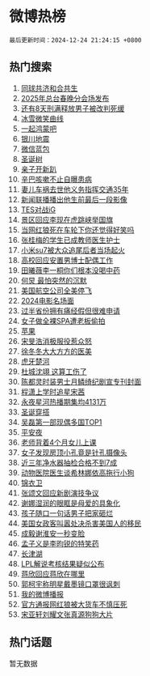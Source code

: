 # 微博热榜

`最后更新时间：2024-12-24 21:24:15 +0800`

## 热门搜索

1. [同球共济和合共生](https://m.weibo.cn/search?containerid=100103type%3D1%26t%3D10%26q%3D%23%E5%90%8C%E7%90%83%E5%85%B1%E6%B5%8E%E5%92%8C%E5%90%88%E5%85%B1%E7%94%9F%23&stream_entry_id=51&isnewpage=1&extparam=seat%3D1%26filter_type%3Drealtimehot%26stream_entry_id%3D51%26c_type%3D51%26pos%3D0%26q%3D%2523%25E5%2590%258C%25E7%2590%2583%25E5%2585%25B1%25E6%25B5%258E%25E5%2592%258C%25E5%2590%2588%25E5%2585%25B1%25E7%2594%259F%2523%26cate%3D10103%26dgr%3D0%26display_time%3D1735046654%26pre_seqid%3D173504665400201305570102)
1. [2025年总台春晚分会场发布](https://m.weibo.cn/search?containerid=100103type%3D1%26t%3D10%26q%3D%232025%E5%B9%B4%E6%80%BB%E5%8F%B0%E6%98%A5%E6%99%9A%E5%88%86%E4%BC%9A%E5%9C%BA%E5%8F%91%E5%B8%83%23&stream_entry_id=31&isnewpage=1&extparam=seat%3D1%26filter_type%3Drealtimehot%26flag%3D1%26c_type%3D31%26realpos%3D1%26lcate%3D5001%26stream_entry_id%3D31%26band_rank%3D1%26cate%3D5001%26q%3D%25232025%25E5%25B9%25B4%25E6%2580%25BB%25E5%258F%25B0%25E6%2598%25A5%25E6%2599%259A%25E5%2588%2586%25E4%25BC%259A%25E5%259C%25BA%25E5%258F%2591%25E5%25B8%2583%2523%26pos%3D0%26dgr%3D0%26display_time%3D1735046654%26pre_seqid%3D173504665400201305570102)
1. [还有8天刑满释放男子被改判死缓](https://m.weibo.cn/search?containerid=100103type%3D1%26t%3D10%26q%3D%23%E8%BF%98%E6%9C%898%E5%A4%A9%E5%88%91%E6%BB%A1%E9%87%8A%E6%94%BE%E7%94%B7%E5%AD%90%E8%A2%AB%E6%94%B9%E5%88%A4%E6%AD%BB%E7%BC%93%23&stream_entry_id=31&isnewpage=1&extparam=seat%3D1%26filter_type%3Drealtimehot%26flag%3D2%26c_type%3D31%26realpos%3D2%26lcate%3D5001%26stream_entry_id%3D31%26band_rank%3D2%26cate%3D5001%26q%3D%2523%25E8%25BF%2598%25E6%259C%25898%25E5%25A4%25A9%25E5%2588%2591%25E6%25BB%25A1%25E9%2587%258A%25E6%2594%25BE%25E7%2594%25B7%25E5%25AD%2590%25E8%25A2%25AB%25E6%2594%25B9%25E5%2588%25A4%25E6%25AD%25BB%25E7%25BC%2593%2523%26pos%3D1%26dgr%3D0%26display_time%3D1735046654%26pre_seqid%3D173504665400201305570102)
1. [冰雪微笑曲线](https://m.weibo.cn/search?containerid=100103type%3D1%26t%3D10%26q%3D%23%E5%86%B0%E9%9B%AA%E5%BE%AE%E7%AC%91%E6%9B%B2%E7%BA%BF%23&stream_entry_id=31&isnewpage=1&extparam=seat%3D1%26filter_type%3Drealtimehot%26flag%3D0%26c_type%3D31%26realpos%3D3%26lcate%3D5001%26stream_entry_id%3D31%26band_rank%3D3%26cate%3D5001%26q%3D%2523%25E5%2586%25B0%25E9%259B%25AA%25E5%25BE%25AE%25E7%25AC%2591%25E6%259B%25B2%25E7%25BA%25BF%2523%26pos%3D2%26dgr%3D0%26display_time%3D1735046654%26pre_seqid%3D173504665400201305570102)
1. [一起鸿蒙吧](https://m.weibo.cn/search?containerid=100103type%3D1%26t%3D10%26q%3D%23%E4%B8%80%E8%B5%B7%E9%B8%BF%E8%92%99%E5%90%A7%23&stream_entry_id=31&isnewpage=1&extparam=seat%3D1%26adid%3D269685%26filter_type%3Drealtimehot%26c_type%3D31%26cate%3D5001%26is_ad_pos%3D1%26pos%3D3%26stream_entry_id%3D31%26band_rank%3D4%26lcate%3D5001%26q%3D%2523%25E4%25B8%2580%25E8%25B5%25B7%25E9%25B8%25BF%25E8%2592%2599%25E5%2590%25A7%2523%26topic_ad%3D1%26dgr%3D0%26display_time%3D1735046654%26pre_seqid%3D173504665400201305570102)
1. [银川地震](https://m.weibo.cn/search?containerid=100103type%3D1%26t%3D10%26q%3D%E9%93%B6%E5%B7%9D%E5%9C%B0%E9%9C%87&stream_entry_id=31&isnewpage=1&extparam=seat%3D1%26filter_type%3Drealtimehot%26flag%3D1%26c_type%3D31%26realpos%3D4%26lcate%3D5001%26stream_entry_id%3D31%26band_rank%3D4%26cate%3D5001%26q%3D%25E9%2593%25B6%25E5%25B7%259D%25E5%259C%25B0%25E9%259C%2587%26pos%3D4%26dgr%3D0%26display_time%3D1735046654%26pre_seqid%3D173504665400201305570102)
1. [微信蓝包](https://m.weibo.cn/search?containerid=100103type%3D1%26t%3D10%26q%3D%E5%BE%AE%E4%BF%A1%E8%93%9D%E5%8C%85&stream_entry_id=31&isnewpage=1&extparam=seat%3D1%26filter_type%3Drealtimehot%26flag%3D2%26c_type%3D31%26realpos%3D5%26lcate%3D5001%26stream_entry_id%3D31%26band_rank%3D5%26cate%3D5001%26q%3D%25E5%25BE%25AE%25E4%25BF%25A1%25E8%2593%259D%25E5%258C%2585%26pos%3D5%26dgr%3D0%26display_time%3D1735046654%26pre_seqid%3D173504665400201305570102)
1. [圣诞树](https://m.weibo.cn/search?containerid=100103type%3D1%26t%3D10%26q%3D%E5%9C%A3%E8%AF%9E%E6%A0%91&stream_entry_id=31&isnewpage=1&extparam=seat%3D1%26filter_type%3Drealtimehot%26flag%3D2%26c_type%3D31%26realpos%3D6%26lcate%3D5001%26stream_entry_id%3D31%26band_rank%3D6%26cate%3D5001%26q%3D%25E5%259C%25A3%25E8%25AF%259E%25E6%25A0%2591%26pos%3D6%26dgr%3D0%26display_time%3D1735046654%26pre_seqid%3D173504665400201305570102)
1. [亲子开新趴](https://m.weibo.cn/search?containerid=100103type%3D1%26t%3D10%26q%3D%23%E4%BA%B2%E5%AD%90%E5%BC%80%E6%96%B0%E8%B6%B4%23&stream_entry_id=31&isnewpage=1&extparam=seat%3D1%26adid%3D268577%26filter_type%3Drealtimehot%26c_type%3D31%26cate%3D5001%26pos%3D7%26stream_entry_id%3D31%26band_rank%3D7%26is_ad_pos%3D1%26q%3D%2523%25E4%25BA%25B2%25E5%25AD%2590%25E5%25BC%2580%25E6%2596%25B0%25E8%25B6%25B4%2523%26lcate%3D5001%26dgr%3D0%26display_time%3D1735046654%26pre_seqid%3D173504665400201305570102)
1. [辛巴咳嗽不止自曝患病](https://m.weibo.cn/search?containerid=100103type%3D1%26t%3D10%26q%3D%23%E8%BE%9B%E5%B7%B4%E5%92%B3%E5%97%BD%E4%B8%8D%E6%AD%A2%E8%87%AA%E6%9B%9D%E6%82%A3%E7%97%85%23&stream_entry_id=31&isnewpage=1&extparam=seat%3D1%26filter_type%3Drealtimehot%26flag%3D1%26c_type%3D31%26realpos%3D7%26lcate%3D5001%26stream_entry_id%3D31%26band_rank%3D7%26cate%3D5001%26q%3D%2523%25E8%25BE%259B%25E5%25B7%25B4%25E5%2592%25B3%25E5%2597%25BD%25E4%25B8%258D%25E6%25AD%25A2%25E8%2587%25AA%25E6%259B%259D%25E6%2582%25A3%25E7%2597%2585%2523%26pos%3D8%26dgr%3D0%26display_time%3D1735046654%26pre_seqid%3D173504665400201305570102)
1. [妻儿车祸去世他义务指挥交通35年](https://m.weibo.cn/search?containerid=100103type%3D1%26t%3D10%26q%3D%23%E5%A6%BB%E5%84%BF%E8%BD%A6%E7%A5%B8%E5%8E%BB%E4%B8%96%E4%BB%96%E4%B9%89%E5%8A%A1%E6%8C%87%E6%8C%A5%E4%BA%A4%E9%80%9A35%E5%B9%B4%23&stream_entry_id=31&isnewpage=1&extparam=seat%3D1%26filter_type%3Drealtimehot%26flag%3D32768%26c_type%3D31%26realpos%3D8%26lcate%3D5001%26stream_entry_id%3D31%26band_rank%3D8%26cate%3D5001%26q%3D%2523%25E5%25A6%25BB%25E5%2584%25BF%25E8%25BD%25A6%25E7%25A5%25B8%25E5%258E%25BB%25E4%25B8%2596%25E4%25BB%2596%25E4%25B9%2589%25E5%258A%25A1%25E6%258C%2587%25E6%258C%25A5%25E4%25BA%25A4%25E9%2580%259A35%25E5%25B9%25B4%2523%26pos%3D9%26dgr%3D0%26display_time%3D1735046654%26pre_seqid%3D173504665400201305570102)
1. [新闻联播播出他生前最后一段影像](https://m.weibo.cn/search?containerid=100103type%3D1%26t%3D10%26q%3D%23%E6%96%B0%E9%97%BB%E8%81%94%E6%92%AD%E6%92%AD%E5%87%BA%E4%BB%96%E7%94%9F%E5%89%8D%E6%9C%80%E5%90%8E%E4%B8%80%E6%AE%B5%E5%BD%B1%E5%83%8F%23&stream_entry_id=31&isnewpage=1&extparam=seat%3D1%26filter_type%3Drealtimehot%26flag%3D1%26c_type%3D31%26realpos%3D9%26lcate%3D5001%26stream_entry_id%3D31%26band_rank%3D9%26cate%3D5001%26q%3D%2523%25E6%2596%25B0%25E9%2597%25BB%25E8%2581%2594%25E6%2592%25AD%25E6%2592%25AD%25E5%2587%25BA%25E4%25BB%2596%25E7%2594%259F%25E5%2589%258D%25E6%259C%2580%25E5%2590%258E%25E4%25B8%2580%25E6%25AE%25B5%25E5%25BD%25B1%25E5%2583%258F%2523%26pos%3D10%26dgr%3D0%26display_time%3D1735046654%26pre_seqid%3D173504665400201305570102)
1. [TES对战iG](https://m.weibo.cn/search?containerid=100103type%3D1%26t%3D10%26q%3DTES%E5%AF%B9%E6%88%98iG&stream_entry_id=31&isnewpage=1&extparam=seat%3D1%26filter_type%3Drealtimehot%26flag%3D0%26c_type%3D31%26realpos%3D10%26lcate%3D5001%26stream_entry_id%3D31%26band_rank%3D10%26cate%3D5001%26q%3DTES%25E5%25AF%25B9%25E6%2588%2598iG%26pos%3D11%26dgr%3D0%26display_time%3D1735046654%26pre_seqid%3D173504665400201305570102)
1. [景区回应李现在虎跳峡举国旗](https://m.weibo.cn/search?containerid=100103type%3D1%26t%3D10%26q%3D%23%E6%99%AF%E5%8C%BA%E5%9B%9E%E5%BA%94%E6%9D%8E%E7%8E%B0%E5%9C%A8%E8%99%8E%E8%B7%B3%E5%B3%A1%E4%B8%BE%E5%9B%BD%E6%97%97%23&stream_entry_id=31&isnewpage=1&extparam=seat%3D1%26filter_type%3Drealtimehot%26flag%3D0%26c_type%3D31%26realpos%3D11%26lcate%3D5001%26stream_entry_id%3D31%26band_rank%3D11%26cate%3D5001%26q%3D%2523%25E6%2599%25AF%25E5%258C%25BA%25E5%259B%259E%25E5%25BA%2594%25E6%259D%258E%25E7%258E%25B0%25E5%259C%25A8%25E8%2599%258E%25E8%25B7%25B3%25E5%25B3%25A1%25E4%25B8%25BE%25E5%259B%25BD%25E6%2597%2597%2523%26pos%3D12%26dgr%3D0%26display_time%3D1735046654%26pre_seqid%3D173504665400201305570102)
1. [当网红狼死在车轮下你还觉得好笑吗](https://m.weibo.cn/search?containerid=100103type%3D1%26t%3D10%26q%3D%23%E5%BD%93%E7%BD%91%E7%BA%A2%E7%8B%BC%E6%AD%BB%E5%9C%A8%E8%BD%A6%E8%BD%AE%E4%B8%8B%E4%BD%A0%E8%BF%98%E8%A7%89%E5%BE%97%E5%A5%BD%E7%AC%91%E5%90%97%23&stream_entry_id=31&isnewpage=1&extparam=seat%3D1%26filter_type%3Drealtimehot%26flag%3D0%26c_type%3D31%26realpos%3D12%26lcate%3D5001%26stream_entry_id%3D31%26band_rank%3D12%26cate%3D5001%26q%3D%2523%25E5%25BD%2593%25E7%25BD%2591%25E7%25BA%25A2%25E7%258B%25BC%25E6%25AD%25BB%25E5%259C%25A8%25E8%25BD%25A6%25E8%25BD%25AE%25E4%25B8%258B%25E4%25BD%25A0%25E8%25BF%2598%25E8%25A7%2589%25E5%25BE%2597%25E5%25A5%25BD%25E7%25AC%2591%25E5%2590%2597%2523%26pos%3D13%26dgr%3D0%26display_time%3D1735046654%26pre_seqid%3D173504665400201305570102)
1. [张桂梅的学生已成教师医生护士](https://m.weibo.cn/search?containerid=100103type%3D1%26t%3D10%26q%3D%23%E5%BC%A0%E6%A1%82%E6%A2%85%E7%9A%84%E5%AD%A6%E7%94%9F%E5%B7%B2%E6%88%90%E6%95%99%E5%B8%88%E5%8C%BB%E7%94%9F%E6%8A%A4%E5%A3%AB%23&stream_entry_id=31&isnewpage=1&extparam=seat%3D1%26filter_type%3Drealtimehot%26flag%3D32768%26c_type%3D31%26realpos%3D13%26lcate%3D5001%26stream_entry_id%3D31%26band_rank%3D13%26cate%3D5001%26q%3D%2523%25E5%25BC%25A0%25E6%25A1%2582%25E6%25A2%2585%25E7%259A%2584%25E5%25AD%25A6%25E7%2594%259F%25E5%25B7%25B2%25E6%2588%2590%25E6%2595%2599%25E5%25B8%2588%25E5%258C%25BB%25E7%2594%259F%25E6%258A%25A4%25E5%25A3%25AB%2523%26pos%3D14%26dgr%3D0%26display_time%3D1735046654%26pre_seqid%3D173504665400201305570102)
1. [小米su7被大众追尾后者当场起火](https://m.weibo.cn/search?containerid=100103type%3D1%26t%3D10%26q%3D%23%E5%B0%8F%E7%B1%B3su7%E8%A2%AB%E5%A4%A7%E4%BC%97%E8%BF%BD%E5%B0%BE%E5%90%8E%E8%80%85%E5%BD%93%E5%9C%BA%E8%B5%B7%E7%81%AB%23&stream_entry_id=31&isnewpage=1&extparam=seat%3D1%26filter_type%3Drealtimehot%26flag%3D1%26c_type%3D31%26realpos%3D14%26lcate%3D5001%26stream_entry_id%3D31%26band_rank%3D14%26cate%3D5001%26q%3D%2523%25E5%25B0%258F%25E7%25B1%25B3su7%25E8%25A2%25AB%25E5%25A4%25A7%25E4%25BC%2597%25E8%25BF%25BD%25E5%25B0%25BE%25E5%2590%258E%25E8%2580%2585%25E5%25BD%2593%25E5%259C%25BA%25E8%25B5%25B7%25E7%2581%25AB%2523%26pos%3D15%26dgr%3D0%26display_time%3D1735046654%26pre_seqid%3D173504665400201305570102)
1. [高校回应安置男博士配偶工作](https://m.weibo.cn/search?containerid=100103type%3D1%26t%3D10%26q%3D%23%E9%AB%98%E6%A0%A1%E5%9B%9E%E5%BA%94%E5%AE%89%E7%BD%AE%E7%94%B7%E5%8D%9A%E5%A3%AB%E9%85%8D%E5%81%B6%E5%B7%A5%E4%BD%9C%23&stream_entry_id=31&isnewpage=1&extparam=seat%3D1%26filter_type%3Drealtimehot%26flag%3D1%26c_type%3D31%26realpos%3D15%26lcate%3D5001%26stream_entry_id%3D31%26band_rank%3D15%26cate%3D5001%26q%3D%2523%25E9%25AB%2598%25E6%25A0%25A1%25E5%259B%259E%25E5%25BA%2594%25E5%25AE%2589%25E7%25BD%25AE%25E7%2594%25B7%25E5%258D%259A%25E5%25A3%25AB%25E9%2585%258D%25E5%2581%25B6%25E5%25B7%25A5%25E4%25BD%259C%2523%26pos%3D16%26dgr%3D0%26display_time%3D1735046654%26pre_seqid%3D173504665400201305570102)
1. [田曦薇李一桐你们根本没喝中药](https://m.weibo.cn/search?containerid=100103type%3D1%26t%3D10%26q%3D%E7%94%B0%E6%9B%A6%E8%96%87%E6%9D%8E%E4%B8%80%E6%A1%90%E4%BD%A0%E4%BB%AC%E6%A0%B9%E6%9C%AC%E6%B2%A1%E5%96%9D%E4%B8%AD%E8%8D%AF&stream_entry_id=31&isnewpage=1&extparam=seat%3D1%26filter_type%3Drealtimehot%26flag%3D0%26c_type%3D31%26realpos%3D16%26lcate%3D5001%26stream_entry_id%3D31%26band_rank%3D16%26cate%3D5001%26q%3D%25E7%2594%25B0%25E6%259B%25A6%25E8%2596%2587%25E6%259D%258E%25E4%25B8%2580%25E6%25A1%2590%25E4%25BD%25A0%25E4%25BB%25AC%25E6%25A0%25B9%25E6%259C%25AC%25E6%25B2%25A1%25E5%2596%259D%25E4%25B8%25AD%25E8%258D%25AF%26pos%3D17%26dgr%3D0%26display_time%3D1735046654%26pre_seqid%3D173504665400201305570102)
1. [何炅 最怕突然的沉默](https://m.weibo.cn/search?containerid=100103type%3D1%26t%3D10%26q%3D%E4%BD%95%E7%82%85+%E6%9C%80%E6%80%95%E7%AA%81%E7%84%B6%E7%9A%84%E6%B2%89%E9%BB%98&stream_entry_id=31&isnewpage=1&extparam=seat%3D1%26filter_type%3Drealtimehot%26flag%3D1%26c_type%3D31%26realpos%3D17%26lcate%3D5001%26stream_entry_id%3D31%26band_rank%3D17%26cate%3D5001%26q%3D%25E4%25BD%2595%25E7%2582%2585%2520%25E6%259C%2580%25E6%2580%2595%25E7%25AA%2581%25E7%2584%25B6%25E7%259A%2584%25E6%25B2%2589%25E9%25BB%2598%26pos%3D18%26dgr%3D0%26display_time%3D1735046654%26pre_seqid%3D173504665400201305570102)
1. [美国航空公司全美停飞](https://m.weibo.cn/search?containerid=100103type%3D1%26t%3D10%26q%3D%23%E7%BE%8E%E5%9B%BD%E8%88%AA%E7%A9%BA%E5%85%AC%E5%8F%B8%E5%85%A8%E7%BE%8E%E5%81%9C%E9%A3%9E%23&stream_entry_id=31&isnewpage=1&extparam=seat%3D1%26filter_type%3Drealtimehot%26flag%3D1%26c_type%3D31%26realpos%3D18%26lcate%3D5001%26stream_entry_id%3D31%26band_rank%3D18%26cate%3D5001%26q%3D%2523%25E7%25BE%258E%25E5%259B%25BD%25E8%2588%25AA%25E7%25A9%25BA%25E5%2585%25AC%25E5%258F%25B8%25E5%2585%25A8%25E7%25BE%258E%25E5%2581%259C%25E9%25A3%259E%2523%26pos%3D19%26dgr%3D0%26display_time%3D1735046654%26pre_seqid%3D173504665400201305570102)
1. [2024电影名场面](https://m.weibo.cn/search?containerid=100103type%3D1%26t%3D10%26q%3D%232024%E7%94%B5%E5%BD%B1%E5%90%8D%E5%9C%BA%E9%9D%A2%23&stream_entry_id=31&isnewpage=1&extparam=seat%3D1%26filter_type%3Drealtimehot%26flag%3D1%26c_type%3D31%26realpos%3D19%26lcate%3D5001%26stream_entry_id%3D31%26band_rank%3D19%26cate%3D5001%26q%3D%25232024%25E7%2594%25B5%25E5%25BD%25B1%25E5%2590%258D%25E5%259C%25BA%25E9%259D%25A2%2523%26pos%3D20%26dgr%3D0%26display_time%3D1735046654%26pre_seqid%3D173504665400201305570102)
1. [过半省份拥有痛经假但很难申请](https://m.weibo.cn/search?containerid=100103type%3D1%26t%3D10%26q%3D%23%E8%BF%87%E5%8D%8A%E7%9C%81%E4%BB%BD%E6%8B%A5%E6%9C%89%E7%97%9B%E7%BB%8F%E5%81%87%E4%BD%86%E5%BE%88%E9%9A%BE%E7%94%B3%E8%AF%B7%23&stream_entry_id=31&isnewpage=1&extparam=seat%3D1%26filter_type%3Drealtimehot%26flag%3D1%26c_type%3D31%26realpos%3D20%26lcate%3D5001%26stream_entry_id%3D31%26band_rank%3D20%26cate%3D5001%26q%3D%2523%25E8%25BF%2587%25E5%258D%258A%25E7%259C%2581%25E4%25BB%25BD%25E6%258B%25A5%25E6%259C%2589%25E7%2597%259B%25E7%25BB%258F%25E5%2581%2587%25E4%25BD%2586%25E5%25BE%2588%25E9%259A%25BE%25E7%2594%25B3%25E8%25AF%25B7%2523%26pos%3D21%26dgr%3D0%26display_time%3D1735046654%26pre_seqid%3D173504665400201305570102)
1. [女子做全裸SPA遭老板偷拍](https://m.weibo.cn/search?containerid=100103type%3D1%26t%3D10%26q%3D%23%E5%A5%B3%E5%AD%90%E5%81%9A%E5%85%A8%E8%A3%B8SPA%E9%81%AD%E8%80%81%E6%9D%BF%E5%81%B7%E6%8B%8D%23&stream_entry_id=31&isnewpage=1&extparam=seat%3D1%26filter_type%3Drealtimehot%26flag%3D0%26c_type%3D31%26realpos%3D21%26lcate%3D5001%26stream_entry_id%3D31%26band_rank%3D21%26cate%3D5001%26q%3D%2523%25E5%25A5%25B3%25E5%25AD%2590%25E5%2581%259A%25E5%2585%25A8%25E8%25A3%25B8SPA%25E9%2581%25AD%25E8%2580%2581%25E6%259D%25BF%25E5%2581%25B7%25E6%258B%258D%2523%26pos%3D22%26dgr%3D0%26display_time%3D1735046654%26pre_seqid%3D173504665400201305570102)
1. [苹果](https://m.weibo.cn/search?containerid=100103type%3D1%26t%3D10%26q%3D%23%E8%8B%B9%E6%9E%9C%23&stream_entry_id=31&isnewpage=1&extparam=seat%3D1%26filter_type%3Drealtimehot%26flag%3D2%26c_type%3D31%26realpos%3D22%26lcate%3D5001%26stream_entry_id%3D31%26band_rank%3D22%26cate%3D5001%26q%3D%2523%25E8%258B%25B9%25E6%259E%259C%2523%26pos%3D23%26dgr%3D0%26display_time%3D1735046654%26pre_seqid%3D173504665400201305570102)
1. [宋旻浩消极服役惹众怒](https://m.weibo.cn/search?containerid=100103type%3D1%26t%3D10%26q%3D%23%E5%AE%8B%E6%97%BB%E6%B5%A9%E6%B6%88%E6%9E%81%E6%9C%8D%E5%BD%B9%E6%83%B9%E4%BC%97%E6%80%92%23&stream_entry_id=31&isnewpage=1&extparam=seat%3D1%26filter_type%3Drealtimehot%26flag%3D1%26c_type%3D31%26realpos%3D23%26lcate%3D5001%26stream_entry_id%3D31%26band_rank%3D23%26cate%3D5001%26q%3D%2523%25E5%25AE%258B%25E6%2597%25BB%25E6%25B5%25A9%25E6%25B6%2588%25E6%259E%2581%25E6%259C%258D%25E5%25BD%25B9%25E6%2583%25B9%25E4%25BC%2597%25E6%2580%2592%2523%26pos%3D24%26dgr%3D0%26display_time%3D1735046654%26pre_seqid%3D173504665400201305570102)
1. [徐冬冬大大方方的医美](https://m.weibo.cn/search?containerid=100103type%3D1%26t%3D10%26q%3D%E5%BE%90%E5%86%AC%E5%86%AC%E5%A4%A7%E5%A4%A7%E6%96%B9%E6%96%B9%E7%9A%84%E5%8C%BB%E7%BE%8E&stream_entry_id=31&isnewpage=1&extparam=seat%3D1%26filter_type%3Drealtimehot%26flag%3D0%26c_type%3D31%26realpos%3D24%26lcate%3D5001%26stream_entry_id%3D31%26band_rank%3D24%26cate%3D5001%26q%3D%25E5%25BE%2590%25E5%2586%25AC%25E5%2586%25AC%25E5%25A4%25A7%25E5%25A4%25A7%25E6%2596%25B9%25E6%2596%25B9%25E7%259A%2584%25E5%258C%25BB%25E7%25BE%258E%26pos%3D25%26dgr%3D0%26display_time%3D1735046654%26pre_seqid%3D173504665400201305570102)
1. [虎牙楚河](https://m.weibo.cn/search?containerid=100103type%3D1%26t%3D10%26q%3D%E8%99%8E%E7%89%99%E6%A5%9A%E6%B2%B3&stream_entry_id=31&isnewpage=1&extparam=seat%3D1%26filter_type%3Drealtimehot%26flag%3D1%26c_type%3D31%26realpos%3D25%26lcate%3D5001%26stream_entry_id%3D31%26band_rank%3D25%26cate%3D5001%26q%3D%25E8%2599%258E%25E7%2589%2599%25E6%25A5%259A%25E6%25B2%25B3%26pos%3D26%26dgr%3D0%26display_time%3D1735046654%26pre_seqid%3D173504665400201305570102)
1. [杜城沈翊 这算工伤了](https://m.weibo.cn/search?containerid=100103type%3D1%26t%3D10%26q%3D%E6%9D%9C%E5%9F%8E%E6%B2%88%E7%BF%8A+%E8%BF%99%E7%AE%97%E5%B7%A5%E4%BC%A4%E4%BA%86&stream_entry_id=31&isnewpage=1&extparam=seat%3D1%26filter_type%3Drealtimehot%26flag%3D1%26c_type%3D31%26realpos%3D26%26lcate%3D5001%26stream_entry_id%3D31%26band_rank%3D26%26cate%3D5001%26q%3D%25E6%259D%259C%25E5%259F%258E%25E6%25B2%2588%25E7%25BF%258A%2520%25E8%25BF%2599%25E7%25AE%2597%25E5%25B7%25A5%25E4%25BC%25A4%25E4%25BA%2586%26pos%3D27%26dgr%3D0%26display_time%3D1735046654%26pre_seqid%3D173504665400201305570102)
1. [陈都灵时装男士月鳞绮纪剧宣专刊封面](https://m.weibo.cn/search?containerid=100103type%3D1%26t%3D10%26q%3D%23%E9%99%88%E9%83%BD%E7%81%B5%E6%97%B6%E8%A3%85%E7%94%B7%E5%A3%AB%E6%9C%88%E9%B3%9E%E7%BB%AE%E7%BA%AA%E5%89%A7%E5%AE%A3%E4%B8%93%E5%88%8A%E5%B0%81%E9%9D%A2%23&stream_entry_id=31&isnewpage=1&extparam=seat%3D1%26filter_type%3Drealtimehot%26flag%3D1%26c_type%3D31%26realpos%3D27%26lcate%3D5001%26stream_entry_id%3D31%26band_rank%3D27%26cate%3D5001%26q%3D%2523%25E9%2599%2588%25E9%2583%25BD%25E7%2581%25B5%25E6%2597%25B6%25E8%25A3%2585%25E7%2594%25B7%25E5%25A3%25AB%25E6%259C%2588%25E9%25B3%259E%25E7%25BB%25AE%25E7%25BA%25AA%25E5%2589%25A7%25E5%25AE%25A3%25E4%25B8%2593%25E5%2588%258A%25E5%25B0%2581%25E9%259D%25A2%2523%26pos%3D28%26dgr%3D0%26display_time%3D1735046654%26pre_seqid%3D173504665400201305570102)
1. [程潇上学时追星宋茜](https://m.weibo.cn/search?containerid=100103type%3D1%26t%3D10%26q%3D%23%E7%A8%8B%E6%BD%87%E4%B8%8A%E5%AD%A6%E6%97%B6%E8%BF%BD%E6%98%9F%E5%AE%8B%E8%8C%9C%23&stream_entry_id=31&isnewpage=1&extparam=seat%3D1%26filter_type%3Drealtimehot%26flag%3D1%26c_type%3D31%26realpos%3D28%26lcate%3D5001%26stream_entry_id%3D31%26band_rank%3D28%26cate%3D5001%26q%3D%2523%25E7%25A8%258B%25E6%25BD%2587%25E4%25B8%258A%25E5%25AD%25A6%25E6%2597%25B6%25E8%25BF%25BD%25E6%2598%259F%25E5%25AE%258B%25E8%258C%259C%2523%26pos%3D29%26dgr%3D0%26display_time%3D1735046654%26pre_seqid%3D173504665400201305570102)
1. [永夜星河热播期集均4131万](https://m.weibo.cn/search?containerid=100103type%3D1%26t%3D10%26q%3D%23%E6%B0%B8%E5%A4%9C%E6%98%9F%E6%B2%B3%E7%83%AD%E6%92%AD%E6%9C%9F%E9%9B%86%E5%9D%874131%E4%B8%87%23&stream_entry_id=31&isnewpage=1&extparam=seat%3D1%26filter_type%3Drealtimehot%26flag%3D1%26c_type%3D31%26realpos%3D29%26lcate%3D5001%26stream_entry_id%3D31%26band_rank%3D29%26cate%3D5001%26q%3D%2523%25E6%25B0%25B8%25E5%25A4%259C%25E6%2598%259F%25E6%25B2%25B3%25E7%2583%25AD%25E6%2592%25AD%25E6%259C%259F%25E9%259B%2586%25E5%259D%25874131%25E4%25B8%2587%2523%26pos%3D30%26dgr%3D0%26display_time%3D1735046654%26pre_seqid%3D173504665400201305570102)
1. [圣诞穿搭](https://m.weibo.cn/search?containerid=100103type%3D1%26t%3D10%26q%3D%23%E5%9C%A3%E8%AF%9E%E7%A9%BF%E6%90%AD%23&stream_entry_id=31&isnewpage=1&extparam=seat%3D1%26filter_type%3Drealtimehot%26flag%3D1%26c_type%3D31%26realpos%3D30%26lcate%3D5001%26stream_entry_id%3D31%26band_rank%3D30%26cate%3D5001%26q%3D%2523%25E5%259C%25A3%25E8%25AF%259E%25E7%25A9%25BF%25E6%2590%25AD%2523%26pos%3D31%26dgr%3D0%26display_time%3D1735046654%26pre_seqid%3D173504665400201305570102)
1. [吴磊第一部现偶多国TOP1](https://m.weibo.cn/search?containerid=100103type%3D1%26t%3D10%26q%3D%E5%90%B4%E7%A3%8A%E7%AC%AC%E4%B8%80%E9%83%A8%E7%8E%B0%E5%81%B6%E5%A4%9A%E5%9B%BDTOP1&stream_entry_id=31&isnewpage=1&extparam=seat%3D1%26filter_type%3Drealtimehot%26flag%3D1%26c_type%3D31%26realpos%3D31%26lcate%3D5001%26stream_entry_id%3D31%26band_rank%3D31%26cate%3D5001%26q%3D%25E5%2590%25B4%25E7%25A3%258A%25E7%25AC%25AC%25E4%25B8%2580%25E9%2583%25A8%25E7%258E%25B0%25E5%2581%25B6%25E5%25A4%259A%25E5%259B%25BDTOP1%26pos%3D32%26dgr%3D0%26display_time%3D1735046654%26pre_seqid%3D173504665400201305570102)
1. [平安夜](https://m.weibo.cn/search?containerid=100103type%3D1%26t%3D10%26q%3D%E5%B9%B3%E5%AE%89%E5%A4%9C&stream_entry_id=31&isnewpage=1&extparam=seat%3D1%26filter_type%3Drealtimehot%26flag%3D0%26c_type%3D31%26realpos%3D32%26lcate%3D5001%26stream_entry_id%3D31%26band_rank%3D32%26cate%3D5001%26q%3D%25E5%25B9%25B3%25E5%25AE%2589%25E5%25A4%259C%26pos%3D33%26dgr%3D0%26display_time%3D1735046654%26pre_seqid%3D173504665400201305570102)
1. [老师背着4个月女儿上课](https://m.weibo.cn/search?containerid=100103type%3D1%26t%3D10%26q%3D%23%E8%80%81%E5%B8%88%E8%83%8C%E7%9D%804%E4%B8%AA%E6%9C%88%E5%A5%B3%E5%84%BF%E4%B8%8A%E8%AF%BE%23&stream_entry_id=31&isnewpage=1&extparam=seat%3D1%26filter_type%3Drealtimehot%26flag%3D0%26c_type%3D31%26realpos%3D33%26lcate%3D5001%26stream_entry_id%3D31%26band_rank%3D33%26cate%3D5001%26q%3D%2523%25E8%2580%2581%25E5%25B8%2588%25E8%2583%258C%25E7%259D%25804%25E4%25B8%25AA%25E6%259C%2588%25E5%25A5%25B3%25E5%2584%25BF%25E4%25B8%258A%25E8%25AF%25BE%2523%26pos%3D34%26dgr%3D0%26display_time%3D1735046654%26pre_seqid%3D173504665400201305570102)
1. [女子发现房顶小孔竟是针孔摄像头](https://m.weibo.cn/search?containerid=100103type%3D1%26t%3D10%26q%3D%23%E5%A5%B3%E5%AD%90%E5%8F%91%E7%8E%B0%E6%88%BF%E9%A1%B6%E5%B0%8F%E5%AD%94%E7%AB%9F%E6%98%AF%E9%92%88%E5%AD%94%E6%91%84%E5%83%8F%E5%A4%B4%23&stream_entry_id=31&isnewpage=1&extparam=seat%3D1%26filter_type%3Drealtimehot%26flag%3D0%26c_type%3D31%26realpos%3D34%26lcate%3D5001%26stream_entry_id%3D31%26band_rank%3D34%26cate%3D5001%26q%3D%2523%25E5%25A5%25B3%25E5%25AD%2590%25E5%258F%2591%25E7%258E%25B0%25E6%2588%25BF%25E9%25A1%25B6%25E5%25B0%258F%25E5%25AD%2594%25E7%25AB%259F%25E6%2598%25AF%25E9%2592%2588%25E5%25AD%2594%25E6%2591%2584%25E5%2583%258F%25E5%25A4%25B4%2523%26pos%3D35%26dgr%3D0%26display_time%3D1735046654%26pre_seqid%3D173504665400201305570102)
1. [近三年净水器抽检合格不到7成](https://m.weibo.cn/search?containerid=100103type%3D1%26t%3D10%26q%3D%23%E8%BF%91%E4%B8%89%E5%B9%B4%E5%87%80%E6%B0%B4%E5%99%A8%E6%8A%BD%E6%A3%80%E5%90%88%E6%A0%BC%E4%B8%8D%E5%88%B07%E6%88%90%23&stream_entry_id=31&isnewpage=1&extparam=seat%3D1%26filter_type%3Drealtimehot%26flag%3D1%26c_type%3D31%26realpos%3D35%26lcate%3D5001%26stream_entry_id%3D31%26band_rank%3D35%26cate%3D5001%26q%3D%2523%25E8%25BF%2591%25E4%25B8%2589%25E5%25B9%25B4%25E5%2587%2580%25E6%25B0%25B4%25E5%2599%25A8%25E6%258A%25BD%25E6%25A3%2580%25E5%2590%2588%25E6%25A0%25BC%25E4%25B8%258D%25E5%2588%25B07%25E6%2588%2590%2523%26pos%3D36%26dgr%3D0%26display_time%3D1735046654%26pre_seqid%3D173504665400201305570102)
1. [动物医院医生谈希林娜依高拖行小狗](https://m.weibo.cn/search?containerid=100103type%3D1%26t%3D10%26q%3D%23%E5%8A%A8%E7%89%A9%E5%8C%BB%E9%99%A2%E5%8C%BB%E7%94%9F%E8%B0%88%E5%B8%8C%E6%9E%97%E5%A8%9C%E4%BE%9D%E9%AB%98%E6%8B%96%E8%A1%8C%E5%B0%8F%E7%8B%97%23&stream_entry_id=31&isnewpage=1&extparam=seat%3D1%26filter_type%3Drealtimehot%26flag%3D0%26c_type%3D31%26realpos%3D36%26lcate%3D5001%26stream_entry_id%3D31%26band_rank%3D36%26cate%3D5001%26q%3D%2523%25E5%258A%25A8%25E7%2589%25A9%25E5%258C%25BB%25E9%2599%25A2%25E5%258C%25BB%25E7%2594%259F%25E8%25B0%2588%25E5%25B8%258C%25E6%259E%2597%25E5%25A8%259C%25E4%25BE%259D%25E9%25AB%2598%25E6%258B%2596%25E8%25A1%258C%25E5%25B0%258F%25E7%258B%2597%2523%26pos%3D37%26dgr%3D0%26display_time%3D1735046654%26pre_seqid%3D173504665400201305570102)
1. [锦衣卫](https://m.weibo.cn/search?containerid=100103type%3D1%26t%3D10%26q%3D%E9%94%A6%E8%A1%A3%E5%8D%AB&stream_entry_id=31&isnewpage=1&extparam=seat%3D1%26filter_type%3Drealtimehot%26flag%3D1%26c_type%3D31%26realpos%3D37%26lcate%3D5001%26stream_entry_id%3D31%26band_rank%3D37%26cate%3D5001%26q%3D%25E9%2594%25A6%25E8%25A1%25A3%25E5%258D%25AB%26pos%3D38%26dgr%3D0%26display_time%3D1735046654%26pre_seqid%3D173504665400201305570102)
1. [张颂文回应新剧演技争议](https://m.weibo.cn/search?containerid=100103type%3D1%26t%3D10%26q%3D%23%E5%BC%A0%E9%A2%82%E6%96%87%E5%9B%9E%E5%BA%94%E6%96%B0%E5%89%A7%E6%BC%94%E6%8A%80%E4%BA%89%E8%AE%AE%23&stream_entry_id=31&isnewpage=1&extparam=seat%3D1%26filter_type%3Drealtimehot%26flag%3D0%26c_type%3D31%26realpos%3D38%26lcate%3D5001%26stream_entry_id%3D31%26band_rank%3D38%26cate%3D5001%26q%3D%2523%25E5%25BC%25A0%25E9%25A2%2582%25E6%2596%2587%25E5%259B%259E%25E5%25BA%2594%25E6%2596%25B0%25E5%2589%25A7%25E6%25BC%2594%25E6%258A%2580%25E4%25BA%2589%25E8%25AE%25AE%2523%26pos%3D39%26dgr%3D0%26display_time%3D1735046654%26pre_seqid%3D173504665400201305570102)
1. [谢娜湿润的眼眶是母爱的具象化](https://m.weibo.cn/search?containerid=100103type%3D1%26t%3D10%26q%3D%E8%B0%A2%E5%A8%9C%E6%B9%BF%E6%B6%A6%E7%9A%84%E7%9C%BC%E7%9C%B6%E6%98%AF%E6%AF%8D%E7%88%B1%E7%9A%84%E5%85%B7%E8%B1%A1%E5%8C%96&stream_entry_id=31&isnewpage=1&extparam=seat%3D1%26filter_type%3Drealtimehot%26flag%3D1%26c_type%3D31%26realpos%3D39%26lcate%3D5001%26stream_entry_id%3D31%26band_rank%3D39%26cate%3D5001%26q%3D%25E8%25B0%25A2%25E5%25A8%259C%25E6%25B9%25BF%25E6%25B6%25A6%25E7%259A%2584%25E7%259C%25BC%25E7%259C%25B6%25E6%2598%25AF%25E6%25AF%258D%25E7%2588%25B1%25E7%259A%2584%25E5%2585%25B7%25E8%25B1%25A1%25E5%258C%2596%26pos%3D40%26dgr%3D0%26display_time%3D1735046654%26pre_seqid%3D173504665400201305570102)
1. [孩子随口一句话男子把家砸烂](https://m.weibo.cn/search?containerid=100103type%3D1%26t%3D10%26q%3D%23%E5%AD%A9%E5%AD%90%E9%9A%8F%E5%8F%A3%E4%B8%80%E5%8F%A5%E8%AF%9D%E7%94%B7%E5%AD%90%E6%8A%8A%E5%AE%B6%E7%A0%B8%E7%83%82%23&stream_entry_id=31&isnewpage=1&extparam=seat%3D1%26filter_type%3Drealtimehot%26flag%3D0%26c_type%3D31%26realpos%3D40%26lcate%3D5001%26stream_entry_id%3D31%26band_rank%3D40%26cate%3D5001%26q%3D%2523%25E5%25AD%25A9%25E5%25AD%2590%25E9%259A%258F%25E5%258F%25A3%25E4%25B8%2580%25E5%258F%25A5%25E8%25AF%259D%25E7%2594%25B7%25E5%25AD%2590%25E6%258A%258A%25E5%25AE%25B6%25E7%25A0%25B8%25E7%2583%2582%2523%26pos%3D41%26dgr%3D0%26display_time%3D1735046654%26pre_seqid%3D173504665400201305570102)
1. [美国女政客叫嚣处决杀害美国人的移民](https://m.weibo.cn/search?containerid=100103type%3D1%26t%3D10%26q%3D%23%E7%BE%8E%E5%9B%BD%E5%A5%B3%E6%94%BF%E5%AE%A2%E5%8F%AB%E5%9A%A3%E5%A4%84%E5%86%B3%E6%9D%80%E5%AE%B3%E7%BE%8E%E5%9B%BD%E4%BA%BA%E7%9A%84%E7%A7%BB%E6%B0%91%23&stream_entry_id=31&isnewpage=1&extparam=seat%3D1%26filter_type%3Drealtimehot%26flag%3D1%26c_type%3D31%26realpos%3D41%26lcate%3D5001%26stream_entry_id%3D31%26band_rank%3D41%26cate%3D5001%26q%3D%2523%25E7%25BE%258E%25E5%259B%25BD%25E5%25A5%25B3%25E6%2594%25BF%25E5%25AE%25A2%25E5%258F%25AB%25E5%259A%25A3%25E5%25A4%2584%25E5%2586%25B3%25E6%259D%2580%25E5%25AE%25B3%25E7%25BE%258E%25E5%259B%25BD%25E4%25BA%25BA%25E7%259A%2584%25E7%25A7%25BB%25E6%25B0%2591%2523%26pos%3D42%26dgr%3D0%26display_time%3D1735046654%26pre_seqid%3D173504665400201305570102)
1. [成毅谢淮安一秒变脸](https://m.weibo.cn/search?containerid=100103type%3D1%26t%3D10%26q%3D%23%E6%88%90%E6%AF%85%E8%B0%A2%E6%B7%AE%E5%AE%89%E4%B8%80%E7%A7%92%E5%8F%98%E8%84%B8%23&stream_entry_id=31&isnewpage=1&extparam=seat%3D1%26filter_type%3Drealtimehot%26flag%3D1%26c_type%3D31%26realpos%3D42%26lcate%3D5001%26stream_entry_id%3D31%26band_rank%3D42%26cate%3D5001%26q%3D%2523%25E6%2588%2590%25E6%25AF%2585%25E8%25B0%25A2%25E6%25B7%25AE%25E5%25AE%2589%25E4%25B8%2580%25E7%25A7%2592%25E5%258F%2598%25E8%2584%25B8%2523%26pos%3D43%26dgr%3D0%26display_time%3D1735046654%26pre_seqid%3D173504665400201305570102)
1. [孟子义是李昀锐的特笑药](https://m.weibo.cn/search?containerid=100103type%3D1%26t%3D10%26q%3D%23%E5%AD%9F%E5%AD%90%E4%B9%89%E6%98%AF%E6%9D%8E%E6%98%80%E9%94%90%E7%9A%84%E7%89%B9%E7%AC%91%E8%8D%AF%23&stream_entry_id=31&isnewpage=1&extparam=seat%3D1%26filter_type%3Drealtimehot%26flag%3D0%26c_type%3D31%26realpos%3D43%26lcate%3D5001%26stream_entry_id%3D31%26band_rank%3D43%26cate%3D5001%26q%3D%2523%25E5%25AD%259F%25E5%25AD%2590%25E4%25B9%2589%25E6%2598%25AF%25E6%259D%258E%25E6%2598%2580%25E9%2594%2590%25E7%259A%2584%25E7%2589%25B9%25E7%25AC%2591%25E8%258D%25AF%2523%26pos%3D44%26dgr%3D0%26display_time%3D1735046654%26pre_seqid%3D173504665400201305570102)
1. [长津湖](https://m.weibo.cn/search?containerid=100103type%3D1%26t%3D10%26q%3D%E9%95%BF%E6%B4%A5%E6%B9%96&stream_entry_id=31&isnewpage=1&extparam=seat%3D1%26filter_type%3Drealtimehot%26flag%3D0%26c_type%3D31%26realpos%3D44%26lcate%3D5001%26stream_entry_id%3D31%26band_rank%3D44%26cate%3D5001%26q%3D%25E9%2595%25BF%25E6%25B4%25A5%25E6%25B9%2596%26pos%3D45%26dgr%3D0%26display_time%3D1735046654%26pre_seqid%3D173504665400201305570102)
1. [LPL解说考核结果疑似公布](https://m.weibo.cn/search?containerid=100103type%3D1%26t%3D10%26q%3D%23LPL%E8%A7%A3%E8%AF%B4%E8%80%83%E6%A0%B8%E7%BB%93%E6%9E%9C%E7%96%91%E4%BC%BC%E5%85%AC%E5%B8%83%23&stream_entry_id=31&isnewpage=1&extparam=seat%3D1%26filter_type%3Drealtimehot%26flag%3D1%26c_type%3D31%26realpos%3D45%26lcate%3D5001%26stream_entry_id%3D31%26band_rank%3D45%26cate%3D5001%26q%3D%2523LPL%25E8%25A7%25A3%25E8%25AF%25B4%25E8%2580%2583%25E6%25A0%25B8%25E7%25BB%2593%25E6%259E%259C%25E7%2596%2591%25E4%25BC%25BC%25E5%2585%25AC%25E5%25B8%2583%2523%26pos%3D46%26dgr%3D0%26display_time%3D1735046654%26pre_seqid%3D173504665400201305570102)
1. [蒋欣回应蒋欣在哪里](https://m.weibo.cn/search?containerid=100103type%3D1%26t%3D10%26q%3D%E8%92%8B%E6%AC%A3%E5%9B%9E%E5%BA%94%E8%92%8B%E6%AC%A3%E5%9C%A8%E5%93%AA%E9%87%8C&stream_entry_id=31&isnewpage=1&extparam=seat%3D1%26filter_type%3Drealtimehot%26flag%3D0%26c_type%3D31%26realpos%3D46%26lcate%3D5001%26stream_entry_id%3D31%26band_rank%3D46%26cate%3D5001%26q%3D%25E8%2592%258B%25E6%25AC%25A3%25E5%259B%259E%25E5%25BA%2594%25E8%2592%258B%25E6%25AC%25A3%25E5%259C%25A8%25E5%2593%25AA%25E9%2587%258C%26pos%3D47%26dgr%3D0%26display_time%3D1735046654%26pre_seqid%3D173504665400201305570102)
1. [郭柯宇称明星戴墨镜口罩很讽刺](https://m.weibo.cn/search?containerid=100103type%3D1%26t%3D10%26q%3D%E9%83%AD%E6%9F%AF%E5%AE%87%E7%A7%B0%E6%98%8E%E6%98%9F%E6%88%B4%E5%A2%A8%E9%95%9C%E5%8F%A3%E7%BD%A9%E5%BE%88%E8%AE%BD%E5%88%BA&stream_entry_id=31&isnewpage=1&extparam=seat%3D1%26filter_type%3Drealtimehot%26flag%3D1%26c_type%3D31%26realpos%3D47%26lcate%3D5001%26stream_entry_id%3D31%26band_rank%3D47%26cate%3D5001%26q%3D%25E9%2583%25AD%25E6%259F%25AF%25E5%25AE%2587%25E7%25A7%25B0%25E6%2598%258E%25E6%2598%259F%25E6%2588%25B4%25E5%25A2%25A8%25E9%2595%259C%25E5%258F%25A3%25E7%25BD%25A9%25E5%25BE%2588%25E8%25AE%25BD%25E5%2588%25BA%26pos%3D48%26dgr%3D0%26display_time%3D1735046654%26pre_seqid%3D173504665400201305570102)
1. [我的微博播报](https://m.weibo.cn/search?containerid=100103type%3D1%26t%3D10%26q%3D%E6%88%91%E7%9A%84%E5%BE%AE%E5%8D%9A%E6%92%AD%E6%8A%A5&stream_entry_id=31&isnewpage=1&extparam=seat%3D1%26filter_type%3Drealtimehot%26flag%3D0%26c_type%3D31%26realpos%3D48%26lcate%3D5001%26stream_entry_id%3D31%26band_rank%3D48%26cate%3D5001%26q%3D%25E6%2588%2591%25E7%259A%2584%25E5%25BE%25AE%25E5%258D%259A%25E6%2592%25AD%25E6%258A%25A5%26pos%3D49%26dgr%3D0%26display_time%3D1735046654%26pre_seqid%3D173504665400201305570102)
1. [官方通报网红狼被大货车不慎压死](https://m.weibo.cn/search?containerid=100103type%3D1%26t%3D10%26q%3D%23%E5%AE%98%E6%96%B9%E9%80%9A%E6%8A%A5%E7%BD%91%E7%BA%A2%E7%8B%BC%E8%A2%AB%E5%A4%A7%E8%B4%A7%E8%BD%A6%E4%B8%8D%E6%85%8E%E5%8E%8B%E6%AD%BB%23&stream_entry_id=31&isnewpage=1&extparam=seat%3D1%26filter_type%3Drealtimehot%26flag%3D0%26c_type%3D31%26realpos%3D49%26lcate%3D5001%26stream_entry_id%3D31%26band_rank%3D49%26cate%3D5001%26q%3D%2523%25E5%25AE%2598%25E6%2596%25B9%25E9%2580%259A%25E6%258A%25A5%25E7%25BD%2591%25E7%25BA%25A2%25E7%258B%25BC%25E8%25A2%25AB%25E5%25A4%25A7%25E8%25B4%25A7%25E8%25BD%25A6%25E4%25B8%258D%25E6%2585%258E%25E5%258E%258B%25E6%25AD%25BB%2523%26pos%3D50%26dgr%3D0%26display_time%3D1735046654%26pre_seqid%3D173504665400201305570102)
1. [宋亚轩刘耀文张真源狗狗大片](https://m.weibo.cn/search?containerid=100103type%3D1%26t%3D10%26q%3D%23%E5%AE%8B%E4%BA%9A%E8%BD%A9%E5%88%98%E8%80%80%E6%96%87%E5%BC%A0%E7%9C%9F%E6%BA%90%E7%8B%97%E7%8B%97%E5%A4%A7%E7%89%87%23&stream_entry_id=31&isnewpage=1&extparam=seat%3D1%26filter_type%3Drealtimehot%26flag%3D1%26c_type%3D31%26realpos%3D50%26lcate%3D5001%26stream_entry_id%3D31%26band_rank%3D50%26cate%3D5001%26q%3D%2523%25E5%25AE%258B%25E4%25BA%259A%25E8%25BD%25A9%25E5%2588%2598%25E8%2580%2580%25E6%2596%2587%25E5%25BC%25A0%25E7%259C%259F%25E6%25BA%2590%25E7%258B%2597%25E7%258B%2597%25E5%25A4%25A7%25E7%2589%2587%2523%26pos%3D51%26dgr%3D0%26display_time%3D1735046654%26pre_seqid%3D173504665400201305570102)

## 热门话题

暂无数据
